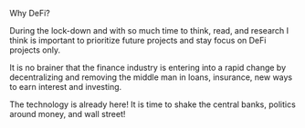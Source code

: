 Why DeFi?

During the lock-down and with so much time to think, read, and research I think is
important to prioritize future projects and stay focus on DeFi projects only.

It is no brainer that the finance industry is entering into a rapid change by
decentralizing and removing the middle man in loans, insurance, new ways to earn
interest and investing.

The technology is already here! It is time to shake the central banks,
politics around money, and wall street!
